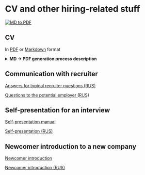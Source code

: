 # CV and other hiring-related stuff
[![MD to PDF](https://github.com/andrei-punko/cv/actions/workflows/convert-md-to-pdf.yml/badge.svg)](https://github.com/andrei-punko/cv/actions/workflows/convert-md-to-pdf.yml)

## CV
In [PDF](CV/pdf/Andrei_Punko_CV_(eng).pdf) or [Markdown](CV/Andrei_Punko_CV_(eng).md) format

<details>
  <summary><b>MD -> PDF generation process description</b></summary>

- Adjust CV [source](CV/Andrei_Punko_CV_(eng).md) in Markdown format
- Adjust CSS [style](CV/style.css) if needed
- Run [shell script](CV/generate-pdf.sh) if you need to generate CV locally or
- Push changes into [repo](https://github.com/andrei-punko/cv) to generate CV using GitHub
  actions [workflow](.github/workflows/convert-md-to-pdf.yml)
- Pull new commit from GitHub
- Get [generated CV](CV/pdf/Andrei_Punko_CV_(eng).pdf) in PDF format from [CV/pdf](CV/pdf) folder
</details>

## Communication with recruiter
[Answers for typical recruiter questions (RUS)](Q&A/Ответы%20на%20типичные%20вопросы%20рекрутера.md)

[Questions to the potential employer (RUS)](Q&A/Вопросы%20потенциальному%20работодателю.md)

## Self-presentation for an interview
[Self-presentation manual](Self-presentation/Self-presentation%20manual.pdf)

[Self-presentation (RUS)](Self-presentation/Self-presentation_(rus).md)

## Newcomer introduction to a new company
[Newcomer introduction](Newcomer%20introduction/Andrei%20Punko%20-%20Newcomer%20introduction.md)

[Newcomer introduction (RUS)](Newcomer%20introduction/Андрей%20Пунько%20-%20Представление%20сотрудника.md)
